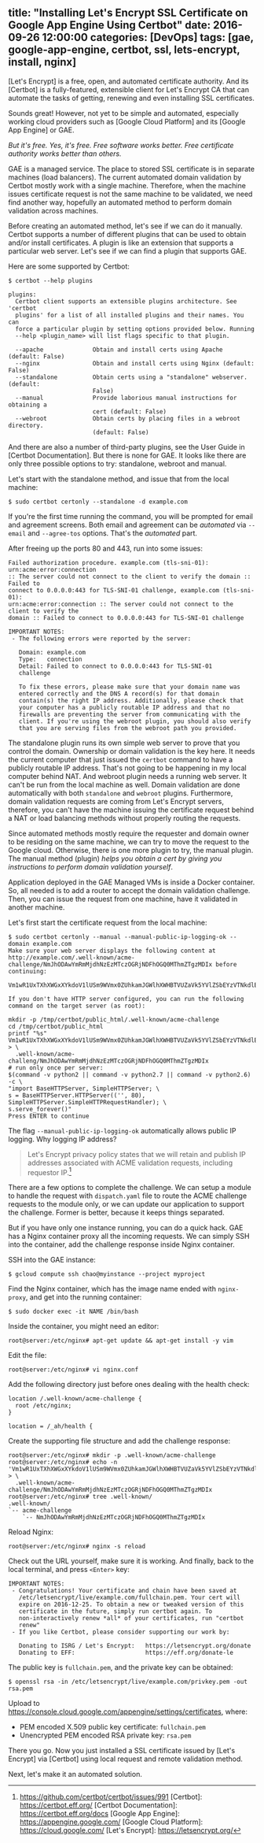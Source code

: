 title: "Installing Let's Encrypt SSL Certificate on Google App Engine Using Certbot"
date: 2016-09-26 12:00:00
categories: [DevOps]
tags: [gae, google-app-engine, certbot, ssl, lets-encrypt, install, nginx]
---

[Let's Encrypt] is a free, open, and automated certificate authority. And its [Certbot] is a fully-featured, extensible client for Let's Encrypt CA that can automate the tasks of getting, renewing and even installing SSL certificates.

Sounds great! However, not yet to be simple and automated, especially working cloud providers such as [Google Cloud Platform] and its [Google App Engine] or GAE.

*But it's free. Yes, it's free. Free software works better. Free certificate authority works better than others.*

GAE is a managed service. The place to stored SSL certificate is in separate machines (load balancers). The current automated domain validation by Certbot mostly work with a single machine. Therefore, when the machine issues certificate request is not the same machine to be validated, we need find another way, hopefully an automated method to perform domain validation across machines.

Before creating an automated method, let's see if we can do it manually. Certbot supports a number of different plugins that can be used to obtain and/or install certificates. A plugin is like an extension that supports a particular web server. Let's see if we can find a plugin that supports GAE.

Here are some supported by Certbot:

```plain
$ certbot --help plugins

plugins:
  Certbot client supports an extensible plugins architecture. See 'certbot
  plugins' for a list of all installed plugins and their names. You can
  force a particular plugin by setting options provided below. Running
  --help <plugin_name> will list flags specific to that plugin.

  --apache              Obtain and install certs using Apache (default: False)
  --nginx               Obtain and install certs using Nginx (default: False)
  --standalone          Obtain certs using a "standalone" webserver. (default:
                        False)
  --manual              Provide laborious manual instructions for obtaining a
                        cert (default: False)
  --webroot             Obtain certs by placing files in a webroot directory.
                        (default: False)
```

And there are also a number of third-party plugins, see the User Guide in [Certbot Documentation]. But there is none for GAE. It looks like there are only three possible options to try: standalone, webroot and manual.

Let's start with the standalone method, and issue that from the local machine:

```plain
$ sudo certbot certonly --standalone -d example.com
```

If you're the first time running the command, you will be prompted for email and agreement screens. Both email and agreement can be *automated* via `--email` and `--agree-tos` options. That's the *automated* part.

After freeing up the ports 80 and 443, run into some issues:

```plain
Failed authorization procedure. example.com (tls-sni-01): urn:acme:error:connection 
:: The server could not connect to the client to verify the domain :: Failed to 
connect to 0.0.0.0:443 for TLS-SNI-01 challenge, example.com (tls-sni-01): 
urn:acme:error:connection :: The server could not connect to the client to verify the 
domain :: Failed to connect to 0.0.0.0:443 for TLS-SNI-01 challenge

IMPORTANT NOTES:
 - The following errors were reported by the server:

   Domain: example.com
   Type:   connection
   Detail: Failed to connect to 0.0.0.0:443 for TLS-SNI-01
   challenge

   To fix these errors, please make sure that your domain name was
   entered correctly and the DNS A record(s) for that domain
   contain(s) the right IP address. Additionally, please check that
   your computer has a publicly routable IP address and that no
   firewalls are preventing the server from communicating with the
   client. If you're using the webroot plugin, you should also verify
   that you are serving files from the webroot path you provided.
```

The standalone plugin runs its own simple web server to prove that you control the domain. Ownership or domain validation is the key here. It needs the current computer that just issued the `certbot` command to have a publicly routable IP address. That's not going to be happening in my local computer behind NAT. And webroot plugin needs a running web server. It can't be run from the local machine as well. Domain validation are done automatically with both `standalone` and `webroot` plugins. Furthermore, domain validation requests are coming from Let's Encrypt servers, therefore, you can't have the machine issuing the certificate request behind a NAT or load balancing methods without properly routing the requests.

Since automated methods mostly require the requester and domain owner to be residing on the same machine, we can try to move the request to the Google cloud. Otherwise, there is one more plugin to try, the manual plugin. The manual method (plugin) *helps you obtain a cert by giving you instructions to perform domain validation yourself*.

<!-- more -->

Application deployed in the GAE Managed VMs is inside a Docker container. So, all needed is to add a router to accept the domain validation challenge. Then, you can issue the request from one machine, have it validated in another machine.

Let's first start the certificate request from the local machine:

```plain
$ sudo certbot certonly --manual --manual-public-ip-logging-ok --domain example.com
Make sure your web server displays the following content at
http://example.com/.well-known/acme-challenge/NmJhODAwYmRmMjdhNzEzMTczOGRjNDFhOGQ0MThmZTgzMDIx before continuing:

Vm1wR1UxTXhXWGxXYkdoV1lUSm9WVmx0ZUhkamJGWlhXWHBTVUZaVk5YVlZSbEYzVTNkdlBRbz0K

If you don't have HTTP server configured, you can run the following
command on the target server (as root):

mkdir -p /tmp/certbot/public_html/.well-known/acme-challenge
cd /tmp/certbot/public_html
printf "%s" Vm1wR1UxTXhXWGxXYkdoV1lUSm9WVmx0ZUhkamJGWlhXWHBTVUZaVk5YVlZSbEYzVTNkdlBRbz0K > \
  .well-known/acme-challeng/NmJhODAwYmRmMjdhNzEzMTczOGRjNDFhOGQ0MThmZTgzMDIx
# run only once per server:
$(command -v python2 || command -v python2.7 || command -v python2.6) -c \
"import BaseHTTPServer, SimpleHTTPServer; \
s = BaseHTTPServer.HTTPServer(('', 80), SimpleHTTPServer.SimpleHTTPRequestHandler); \
s.serve_forever()"
Press ENTER to continue
```

The flag `--manual-public-ip-logging-ok` automatically allows public IP logging. Why logging IP address?

> Let's Encrypt privacy policy states that we will retain and publish IP addresses associated with ACME validation requests, including requestor IP.[^1]

There are a few options to complete the challenge. We can setup a module to handle the request with `dispatch.yaml` file to route the ACME challenge requests to the module only, or we can update our application to support the challenge. Former is better, because it keeps things separated.

But if you have only one instance running, you can do a quick hack. GAE has a Nginx container proxy all the incoming requests. We can simply SSH into the container, add the challenge response inside Nginx container.

SSH into the GAE instance:

```plain
$ gcloud compute ssh chao@myinstance --project myproject
```

Find the Nginx container, which has the image name ended with `nginx-proxy`, and get into the running container:

```plain
$ sudo docker exec -it NAME /bin/bash
```

Inside the container, you might need an editor:

```plain
root@server:/etc/nginx# apt-get update && apt-get install -y vim
```

Edit the file:

```plain
root@server:/etc/nginx# vi nginx.conf
```

Add the following directory just before ones dealing with the health check:

```nginx
location /.well-known/acme-challenge {
  root /etc/nginx;
}

location = /_ah/health {
```

Create the supporting file structure and add the challenge response:

```plain
root@server:/etc/nginx# mkdir -p .well-known/acme-challenge
root@server:/etc/nginx# echo -n 'Vm1wR1UxTXhXWGxXYkdoV1lUSm9WVmx0ZUhkamJGWlhXWHBTVUZaVk5YVlZSbEYzVTNkdlBRbz0K' > \
  .well-known/acme-challenge/NmJhODAwYmRmMjdhNzEzMTczOGRjNDFhOGQ0MThmZTgzMDIx
root@server:/etc/nginx# tree .well-known/      
.well-known/
`-- acme-challenge
    `-- NmJhODAwYmRmMjdhNzEzMTczOGRjNDFhOGQ0MThmZTgzMDIx
```

Reload Nginx:

```plain
root@server:/etc/nginx# nginx -s reload
```

Check out the URL yourself, make sure it is working. And finally, back to the local terminal, and press `<Enter>` key:

```plain
IMPORTANT NOTES:
 - Congratulations! Your certificate and chain have been saved at
   /etc/letsencrypt/live/example.com/fullchain.pem. Your cert will
   expire on 2016-12-25. To obtain a new or tweaked version of this
   certificate in the future, simply run certbot again. To
   non-interactively renew *all* of your certificates, run "certbot
   renew"
 - If you like Certbot, please consider supporting our work by:

   Donating to ISRG / Let's Encrypt:   https://letsencrypt.org/donate
   Donating to EFF:                    https://eff.org/donate-le
```

The public key is `fullchain.pem`, and the private key can be obtained:

```plain
$ openssl rsa -in /etc/letsencrypt/live/example.com/privkey.pem -out rsa.pem
```

Upload to <https://console.cloud.google.com/appengine/settings/certificates>, where:

- PEM encoded X.509 public key certificate: `fullchain.pem`
- Unencrypted PEM encoded RSA private key: `rsa.pem`

There you go. Now you just installed a SSL certificate issued by [Let's Encrypt] via [Certbot] using local request and remote validation method.

Next, let's make it an automated solution.


[^1]: <https://github.com/certbot/certbot/issues/991>
[Certbot]: https://certbot.eff.org/
[Certbot Documentation]: https://certbot.eff.org/docs
[Google App Engine]: https://appengine.google.com/
[Google Cloud Platform]: https://cloud.google.com/
[Let's Encrypt]: https://letsencrypt.org/

